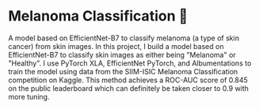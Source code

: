 # Melanoma Classification 🔬
A model based on EfficientNet-B7 to classify melanoma (a type of skin cancer) from skin images. In this project, I build a model based on EfficientNet-B7 to classify skin images as either being "Melanoma" or "Healthy". I use PyTorch XLA, EfficientNet PyTorch, and Albumentations to train the model using data from the SIIM-ISIC Melanoma Classification competition on Kaggle. This method achieves a ROC-AUC score of 0.845 on the public leaderboard which can definitely be taken closer to 0.9 with more tuning.
